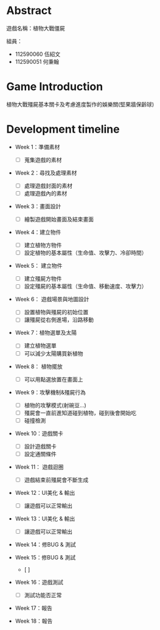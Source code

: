 # Abstract

遊戲名稱：植物大戰僵屍

組員：

- 112590060 伍紹文
- 112590051 何秉翰

# Game Introduction

植物大戰殭屍基本關卡及考慮進度製作的娛樂關(堅果牆保齡球)

# Development timeline

- Week 1：準備素材
  - [ ] 蒐集遊戲的素材
- Week 2：尋找及處理素材
  - [ ] 處理遊戲封面的素材
  - [ ] 處理遊戲內的素材
- Week 3：畫面設計
  - [ ] 繪製遊戲開始畫面及結束畫面
- Week 4：建立物件
  - [ ]  建立植物方物件
  - [ ]  設定植物的基本屬性（生命值、攻擊力、冷卻時間）
- Week 5： 建立物件
  - [ ]  建立殭屍方物件
  - [ ]  設定殭屍的基本屬性（生命值、移動速度、攻擊力）
- Week 6： 遊戲場景與地圖設計
  - [ ]  設置植物與殭屍的初始位置
  - [ ]  讓殭屍從右側進場，沿路移動
- Week 7：植物選單及太陽
  - [ ]  建立植物選單
  - [ ]  可以減少太陽購買新植物
- Week 8： 植物擺放 
  - [ ]  可以用點選放置在畫面上
- Week 9：攻擊機制&殭屍行為
  - [ ]  植物的攻擊模式(射碗豆...)
  - [ ]  殭屍會一直前進知道碰到植物，碰到後會開始吃
  - [ ]  碰撞檢測
- Week 10：遊戲關卡
  - [ ]  設計遊戲關卡 
  - [ ]  設定通關條件
- Week 11： 遊戲迴圈
  - [ ]  遊戲結束前殭屍會不斷生成
- Week 12：UI美化 & 輸出
  - [ ]  讓遊戲可以正常輸出
- Week 13：UI美化 & 輸出
  - [ ] 讓遊戲可以正常輸出
- Week 14：修BUG & 測試

- Week 15：修BUG & 測試
  - [ ] 
- Week 16：遊戲測試
  - [ ] 測試功能否正常
- Week 17：報告

- Week 18：報告


